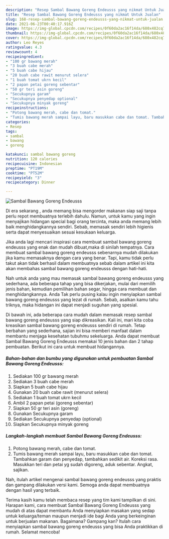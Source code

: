 ```yaml
---
description: "Resep Sambal Bawang Goreng Endeusss yang nikmat Untuk Jualan"
title: "Resep Sambal Bawang Goreng Endeusss yang nikmat Untuk Jualan"
slug: 168-resep-sambal-bawang-goreng-endeusss-yang-nikmat-untuk-jualan
date: 2021-06-23T00:40:17.916Z
image: https://img-global.cpcdn.com/recipes/0f60da2ac16f14da/680x482cq70/sambal-bawang-goreng-endeusss-foto-resep-utama.jpg
thumbnail: https://img-global.cpcdn.com/recipes/0f60da2ac16f14da/680x482cq70/sambal-bawang-goreng-endeusss-foto-resep-utama.jpg
cover: https://img-global.cpcdn.com/recipes/0f60da2ac16f14da/680x482cq70/sambal-bawang-goreng-endeusss-foto-resep-utama.jpg
author: Leo Reyes
ratingvalue: 4.3
reviewcount: 4
recipeingredient:
- "100 gr bawang merah"
- "3 buah cabe merah"
- "5 buah cabe hijau"
- "20 buah cabe rawit menurut selera"
- "1 buah tomat ukrn kecil"
- "2 papan petai goreng sebentar"
- "50 gr teri asin goreng"
- "Secukupnya garam"
- "Secukupnya penyedap optional"
- "Secukupnya minyak goreng"
recipeinstructions:
- "Potong bawang merah, cabe dan tomat."
- "Tumis bawang merah sampai layu, baru masukkan cabe dan tomat. Tambahkan garam dan penyedap, tambahkan sedikit air. Koreksi rasa. Masukkan teri dan petai yg sudah digoreng, aduk sebentar. Angkat, sajikan."
categories:
- Resep
tags:
- sambal
- bawang
- goreng

katakunci: sambal bawang goreng 
nutrition: 120 calories
recipecuisine: Indonesian
preptime: "PT19M"
cooktime: "PT52M"
recipeyield: "3"
recipecategory: Dinner

---
```



![Sambal Bawang Goreng Endeusss](https://img-global.cpcdn.com/recipes/0f60da2ac16f14da/680x482cq70/sambal-bawang-goreng-endeusss-foto-resep-utama.jpg)

Di era  sekarang , anda memang bisa mengorder makanan siap saji tanpa perlu repot membuatnya terlebih dahulu. Namun, untuk kamu yang ingin menyajikan hidangan special bagi orang tercinta, maka anda memang lebih baik menghidangkannya sendiri. Sebab, memasak sendiri lebih higienis serta dapat menyesuaikan sesuai kesukaan keluarga.

Jika anda lagi mencari inspirasi cara membuat sambal bawang goreng endeusss yang enak dan mudah dibuat,maka di sinilah tempatnya. Cara membuat sambal bawang goreng endeusss  sebenarnya mudah dilakukan jika kamu memasaknya dengan cara yang benar. Tapi, kamu tidak perlu takut akan tidak berhasil dalam membuatnya 
sebab dalam artikel ini kita akan membahas sambal bawang goreng endeusss dengan hati-hati.  



Nah untuk anda yang mau memasak sambal bawang goreng endeusss yang sederhana, ada beberapa tahap yang bisa dikerjakan, mulai dari memilih jenis bahan, kemudian pemilihan bahan segar, hingga cara membuat dan menghidangkannya. Anda Tak perlu pusing kalau ingin menyiapkan sambal bawang goreng endeusss yang lezat di rumah. Sebab, asalkan kamu  tahu triknya, maka hidangan ini dapat menjadi suguhan yang spesial.

Di bawah ini, ada beberapa cara mudah dalam memasak resep sambal bawang goreng endeusss yang siap dikreasikan. Kali ini, mari kita coba kreasikan sambal bawang goreng endeusss sendiri di rumah. Tetap berbahan yang sederhana, sajian ini bisa memberi manfaat dalam membantu menjaga kesehatan tubuhmu sekeluarga. Anda dapat membuat Sambal Bawang Goreng Endeusss memakai 10 jenis bahan dan 2 tahap pembuatan. Berikut ini cara untuk membuat hidangannya.

<!--inarticleads1-->

##### Bahan-bahan dan bumbu yang digunakan untuk pembuatan Sambal Bawang Goreng Endeusss:

1. Sediakan 100 gr bawang merah
1. Sediakan 3 buah cabe merah
1. Siapkan 5 buah cabe hijau
1. Gunakan 20 buah cabe rawit (menurut selera)
1. Sediakan 1 buah tomat ukrn kecil
1. Ambil 2 papan petai (goreng sebentar)
1. Siapkan 50 gr teri asin (goreng)
1. Gunakan Secukupnya garam
1. Sediakan Secukupnya penyedap (optional)
1. Siapkan Secukupnya minyak goreng




<!--inarticleads2-->

##### Langkah-langkah membuat Sambal Bawang Goreng Endeusss:

1. Potong bawang merah, cabe dan tomat.
1. Tumis bawang merah sampai layu, baru masukkan cabe dan tomat. Tambahkan garam dan penyedap, tambahkan sedikit air. Koreksi rasa. Masukkan teri dan petai yg sudah digoreng, aduk sebentar. Angkat, sajikan.




Nah, itulah artikel mengenai  sambal bawang goreng endeusss  yang praktis dan gampang dilakukan versi kami. Semoga anda dapat membuatnya dengan hasil yang terbaik. 

Terima kasih kamu telah membaca resep yang tim kami tampilkan di sini. Harapan kami, cara membuat  Sambal Bawang Goreng Endeusss yang mudah di atas dapat membantu Anda menyiapkan masakan yang sedap untuk keluarga/teman maupun menjadi ide bagi Anda yang berkeinginan untuk berjualan makanan. Bagaimana? Gampang kan? Itulah cara menyiapkan sambal bawang goreng endeusss yang bisa Anda praktikkan di rumah. Selamat mencoba!

